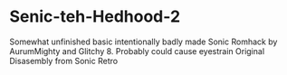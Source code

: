 # Senic-teh-Hedhood-2
Somewhat unfinished basic intentionally badly made Sonic Romhack by AurumMighty and Glitchy 8. Probably could cause eyestrain
Original Disasembly from Sonic Retro
